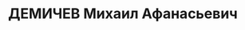 ---
title: ДЕМИЧЕВ Михаил Афанасьевич
description: 'Род. в 1885, русский, из крестьян, прапорщик, обр.: военная школа, член
  ВКП(б) с 1920. Командир Алатырского конного полка, командир 3-й кавалерийской бригады
  8-й кавалерийской дивизии Червонного казачества, командир 8-й кавалерийской дивизии,
  1923-1931 командир 1-й кавалерийской дивизии Червонного казачества, Награжден двумя
  орденами Красного Знамени., комдив, 1933-1937 командир 1-го кавалерийского корпуса

  Арестован 09.08.1937. Приговор: ВК ВС СССР, 19.11.1937 – ВМН. Расстрелян 19.11.1937.

  Реабилитирован 20.10.1956'
---